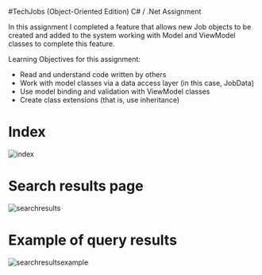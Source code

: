 #TechJobs (Object-Oriented Edition)
C# / .Net Assignment


In this assignment I completed a feature that allows new Job objects to be created and added to the system working with Model and ViewModel classes 
to complete this feature.

Learning Objectives for this assignment:
* Read and understand code written by others
* Work with model classes via a data access layer (in this case, JobData)
* Use model binding and validation with ViewModel classes
* Create class extensions (that is, use inheritance)

# Index #
![index](https://user-images.githubusercontent.com/29842242/32386016-43ca7532-c096-11e7-999c-00a3b9d127f2.png)


# Search results page #

![searchresults](https://user-images.githubusercontent.com/29842242/32386014-43a16df4-c096-11e7-8d3c-4192ad2b23f7.png)

# Example of query results #
![searchresultsexample](https://user-images.githubusercontent.com/29842242/32386015-43b5c222-c096-11e7-8d12-7a119122a763.png)

